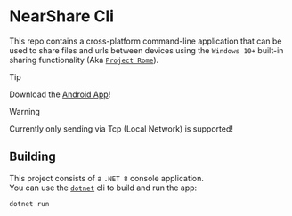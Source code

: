 # NearShare Cli
This repo contains a cross-platform command-line application that can be used to share files and urls between devices using the `Windows 10+` built-in sharing functionality (Aka [`Project Rome`]( https://github.com/microsoft/project-rome)).

> [!TIP]
> Download the [Android App](https://nearshare.shortdev.de/docs/download)!

> [!WARNING]
> Currently only sending via Tcp (Local Network) is supported!

## Building
This project consists of a `.NET 8` console application.   
You can use the [`dotnet`](https://dotnet.microsoft.com/en-us/download) cli to build and run the app:
```shell
dotnet run
```
